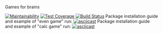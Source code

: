 Games for brains

[![Maintainability](https://api.codeclimate.com/v1/badges/3966a75ff7ff2bac4108/maintainability)](https://codeclimate.com/github/karasino/project-lvl1-s388/maintainability)
[![Test Coverage](https://api.codeclimate.com/v1/badges/3966a75ff7ff2bac4108/test_coverage)](https://codeclimate.com/github/karasino/project-lvl1-s388/test_coverage)
[![Build Status](https://travis-ci.org/karasino/project-lvl1-s388.svg?branch=master)](https://travis-ci.org/karasino/project-lvl1-s388)
Package installation guide and example of "even game" run:
[![asciicast](https://asciinema.org/a/yRqoNdeFmXUSU2Bx0jdFDjMAu.svg)](https://asciinema.org/a/yRqoNdeFmXUSU2Bx0jdFDjMAu)
Package installation guide and example of "calc game" run:
[![asciicast](https://asciinema.org/a/Wn1bVjVmYF6ZhGvI4Z3QjMKYp.svg)](https://asciinema.org/a/Wn1bVjVmYF6ZhGvI4Z3QjMKYp)
